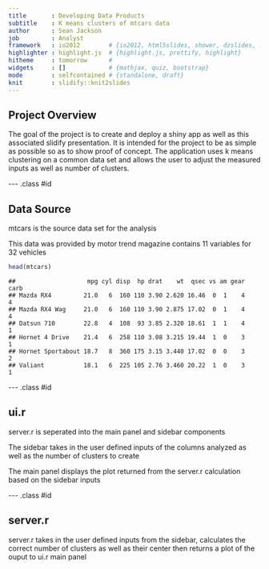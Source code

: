 ```yaml
---
title       : Developing Data Products
subtitle    : K means clusters of mtcars data
author      : Sean Jackson
job         : Analyst
framework   : io2012        # {io2012, html5slides, shower, dzslides, ...}
highlighter : highlight.js  # {highlight.js, prettify, highlight}
hitheme     : tomorrow      # 
widgets     : []            # {mathjax, quiz, bootstrap}
mode        : selfcontained # {standalone, draft}
knit        : slidify::knit2slides
---
```


## Project Overview
The goal of the project is to create and deploy a shiny app as well as this associated slidify presentation. It is intended for the project to be as simple as possible so as to show proof of concept. The application uses k means clustering on a common data set and allows the user to adjust the measured inputs as well as number of clusters.

--- .class #id 

## Data Source
mtcars is the source data set for the analysis

This data was provided by motor trend magazine contains 11 variables for 32 vehicles


```r
head(mtcars)
```

```
##                    mpg cyl disp  hp drat    wt  qsec vs am gear carb
## Mazda RX4         21.0   6  160 110 3.90 2.620 16.46  0  1    4    4
## Mazda RX4 Wag     21.0   6  160 110 3.90 2.875 17.02  0  1    4    4
## Datsun 710        22.8   4  108  93 3.85 2.320 18.61  1  1    4    1
## Hornet 4 Drive    21.4   6  258 110 3.08 3.215 19.44  1  0    3    1
## Hornet Sportabout 18.7   8  360 175 3.15 3.440 17.02  0  0    3    2
## Valiant           18.1   6  225 105 2.76 3.460 20.22  1  0    3    1
```

--- .class #id

## ui.r
server.r is seperated into the main panel and sidebar components

The sidebar takes in the user defined inputs of the columns analyzed as well as the number of clusters to create

The main panel displays the plot returned from the server.r calculation based on the sidebar inputs

--- .class #id

## server.r
server.r takes in the user defined inputs from the sidebar, calculates the correct number of clusters as well as their center then returns a plot of the ouput to ui.r main panel

